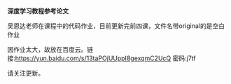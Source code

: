 **深度学习教程参考论文**

吴恩达老师在课程中的代码作业，目前更新完前四课，文件名带original的是空白作业

因作业太大，故放在百度云。链接:https://yun.baidu.com/s/13taPOjUUppI8gexqmC2UcQ 密码:j7tf

请关注更新。

